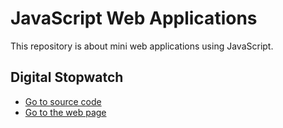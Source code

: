 # JavaScript Web Applications
This repository is about mini web applications using JavaScript.

## Digital Stopwatch
 * [Go to source code](https://github.com/abdulhalimchy/JavaScript-Web-Applications/tree/master/Digital%20Stopwatch/)
 * [Go to the web page](https://abdulhalimchy.github.io/JavaScript-Web-Applications/Digital%20Stopwatch/)

